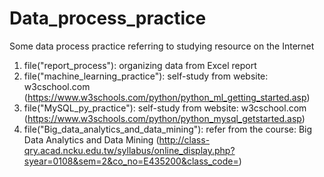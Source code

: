 # Data_process_practice
Some data process practice referring to studying resource on the Internet
1. file("report_process"): organizing data from Excel report
2. file("machine_learning_practice"): self-study from website: w3cschool.com (https://www.w3schools.com/python/python_ml_getting_started.asp)
3. file("MySQL_py_practice"): self-study from website: w3cschool.com (https://www.w3schools.com/python/python_mysql_getstarted.asp)
4. file("Big_data_analytics_and_data_mining"): refer from the course: Big Data Analytics and Data Mining (http://class-qry.acad.ncku.edu.tw/syllabus/online_display.php?syear=0108&sem=2&co_no=E435200&class_code=)
